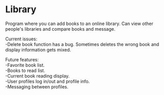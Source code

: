 # Library
Program where you can add books to an online library. Can view other people's libraries and compare books and message.

Current issues:  
-Delete book function has a bug. Sometimes deletes the wrong book and display information gets mixed.  
  
Future features:  
-Favorite book list.  
-Books to read list.  
-Current book reading display.  
-User profiles log in/out and profile info.  
-Messaging between profiles.  
